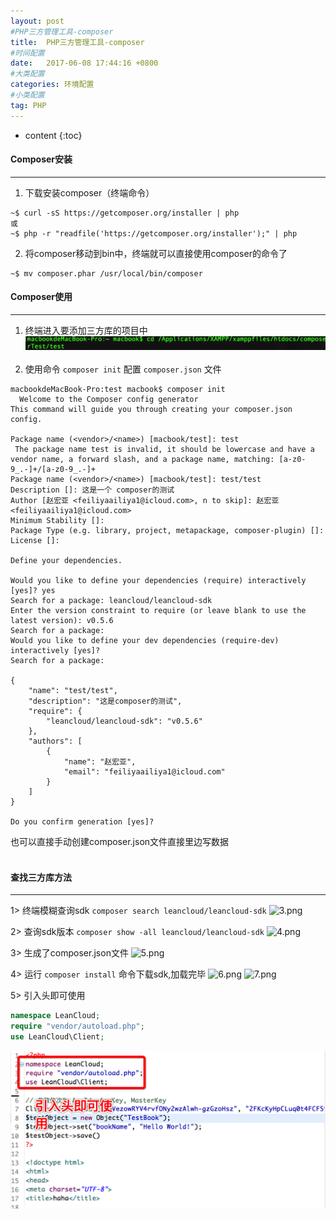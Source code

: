 ```yaml
---
layout: post
#PHP三方管理工具-composer
title:  PHP三方管理工具-composer
#时间配置
date:   2017-06-08 17:44:16 +0800
#大类配置
categories: 环境配置
#小类配置
tag: PHP
---
```


* content
{:toc}

#### Composer安装
----
1. 下载安装composer（终端命令）
```shell
~$ curl -sS https://getcomposer.org/installer | php
或
~$ php -r "readfile('https://getcomposer.org/installer');" | php
```

2. 将composer移动到bin中，终端就可以直接使用composer的命令了
```shell
~$ mv composer.phar /usr/local/bin/composer
```

#### Composer使用
---
1. 终端进入要添加三方库的项目中<br>
    ![2.png](/styles/images/resources/704AF286BFDA7BFD223666B3D981444A.png)<br><br>
2. 使用命令 ```composer init``` 配置 ```composer.json``` 文件<br>

```
macbookdeMacBook-Pro:test macbook$ composer init
  Welcome to the Composer config generator  
This command will guide you through creating your composer.json config.

Package name (<vendor>/<name>) [macbook/test]: test
 The package name test is invalid, it should be lowercase and have a vendor name, a forward slash, and a package name, matching: [a-z0-9_.-]+/[a-z0-9_.-]+ 
Package name (<vendor>/<name>) [macbook/test]: test/test
Description []: 这是一个 composer的测试
Author [赵宏亚 <feiliyaailiya1@icloud.com>, n to skip]: 赵宏亚 <feiliyaailiya1@icloud.com>
Minimum Stability []: 
Package Type (e.g. library, project, metapackage, composer-plugin) []: 
License []: 

Define your dependencies.

Would you like to define your dependencies (require) interactively [yes]? yes
Search for a package: leancloud/leancloud-sdk
Enter the version constraint to require (or leave blank to use the latest version): v0.5.6
Search for a package: 
Would you like to define your dev dependencies (require-dev) interactively [yes]? 
Search for a package: 

{
    "name": "test/test",
    "description": "这是composer的测试",
    "require": {
        "leancloud/leancloud-sdk": "v0.5.6"
    },
    "authors": [
        {
            "name": "赵宏亚",
            "email": "feiliyaailiya1@icloud.com"
        }
    ]
}

Do you confirm generation [yes]?
```
也可以直接手动创建composer.json文件直接里边写数据<br><br>

#### 查找三方库方法
---
1> 终端模糊查询sdk
```composer search leancloud/leancloud-sdk```
![3.png](/styles/images/resources/9789C56C64690B3AF84C1015E720B511.png)

2> 查询sdk版本
```composer show -all leancloud/leancloud-sdk```
![4.png](/styles/images/resources/2AB6B7E41E26EEFB765D9A464F1F0D84.png)

3> 生成了composer.json文件
![5.png](/styles/images/resources/32D3E0F287F753B20E859D2740DBDA7D.png)

4> 运行 ```composer install``` 命令下载sdk,加载完毕
![6.png](/styles/images/resources/98D9CB72BA149F552F2B5B5E649207B7.png)
![7.png](/styles/images/resources/5BCCC0219A70B8A21C2A56D5066D801F.png)

5> 引入头即可使用
```php
namespace LeanCloud;
require "vendor/autoload.php";
use LeanCloud\Client; 
```
![8.png](/styles/images/resources/C94E9DC23855410E14D0718775C44AA1.png)
